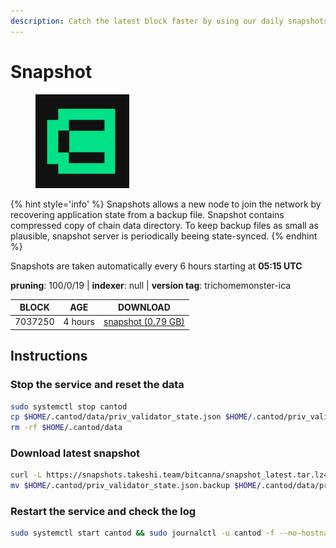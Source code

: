 ```yaml
---
description: Catch the latest block faster by using our daily snapshots.
---
```


# Snapshot

<figure><img src="https://github.com/takeshi-val/Logo/raw/main/canto.png" width="150" alt=""><figcaption></figcaption></figure>

{% hint style='info' %}
Snapshots allows a new node to join the network by recovering application state from a backup file. 
Snapshot contains compressed copy of chain data directory. To keep backup files as small as plausible, 
snapshot server is periodically beeing state-synced.
{% endhint %}

Snapshots are taken automatically every 6 hours starting at **05:15 UTC**

**pruning**: 100/0/19 | **indexer**: null | **version tag**: trichomemonster-ica

| BLOCK             | AGE             | DOWNLOAD                                                                                            |
| ----------------- | --------------- | --------------------------------------------------------------------------------------------------- |
| 7037250 | 4 hours | [snapshot (0.79 GB)](https://snapshots.takeshi.team/bitcanna/snapshot\_latest.tar.lz4) |

## Instructions

### Stop the service and reset the data

```bash
sudo systemctl stop cantod
cp $HOME/.cantod/data/priv_validator_state.json $HOME/.cantod/priv_validator_state.json.backup
rm -rf $HOME/.cantod/data
```

### Download latest snapshot

```bash
curl -L https://snapshots.takeshi.team/bitcanna/snapshot_latest.tar.lz4 | tar -Ilz4 -xf - -C $HOME/.cantod
mv $HOME/.cantod/priv_validator_state.json.backup $HOME/.cantod/data/priv_validator_state.json
```

### Restart the service and check the log

```bash
sudo systemctl start cantod && sudo journalctl -u cantod -f --no-hostname -o cat
```
